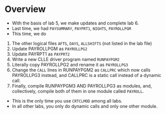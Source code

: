 # Overview
- With the basis of lab 5, we make updates and complete lab 6.
- Last time, we had ```PAYSUMMARY```, ```PAYPRT1```, ```NIGHTS```, ```PAYROLLPGM```
- This time, we do
1. The other logical files ```AFTS```, ```DAYS```, ```ALLSHIFTS``` (not listed in the lab file)
2. Update PAYROLLPGM as ```PAYROLLPG2```
3. Update PAYRPT1 as ```PAYPRT2```
4. Write a new CLLE driver program named ```RUNPAYPGM2```
5. Literally copy PAYROLLPG2 and rename it as ```PAYROLLPG3```
6. Change the ```CALL``` lines in RUNPAYPGM2 as ```CALLPRC``` which now calls PAYROLLPG3 instead, and CALLPRC is a static call instead of a dynamic call.
7. Finally, compile RUNPAYPGM3 AND PAYROLLPG3 as modules, and, collectively, compile both of them in one module called ```PAYROLL```.
- This is the only time you use ```CRTCLMOD``` among all labs.
- In all other labs, you only do dynamic calls and only one other module.
